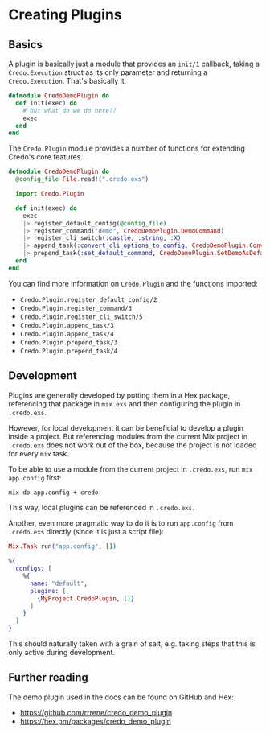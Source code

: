 # Creating Plugins

## Basics

A plugin is basically just a module that provides an `init/1` callback, taking a `Credo.Execution` struct as its only parameter and returning a `Credo.Execution`. That's basically it.

```elixir
defmodule CredoDemoPlugin do
  def init(exec) do
    # but what do we do here??
    exec
  end
end
```

The `Credo.Plugin` module provides a number of functions for extending Credo's core features.

```elixir
defmodule CredoDemoPlugin do
  @config_file File.read!(".credo.exs")

  import Credo.Plugin

  def init(exec) do
    exec
    |> register_default_config(@config_file)
    |> register_command("demo", CredoDemoPlugin.DemoCommand)
    |> register_cli_switch(:castle, :string, :X)
    |> append_task(:convert_cli_options_to_config, CredoDemoPlugin.ConvertCliSwitchesToPluginParams)
    |> prepend_task(:set_default_command, CredoDemoPlugin.SetDemoAsDefaultCommand)
  end
end
```

You can find more information on `Credo.Plugin` and the functions imported:

- `Credo.Plugin.register_default_config/2`
- `Credo.Plugin.register_command/3`
- `Credo.Plugin.register_cli_switch/5`
- `Credo.Plugin.append_task/3`
- `Credo.Plugin.append_task/4`
- `Credo.Plugin.prepend_task/3`
- `Credo.Plugin.prepend_task/4`

## Development

Plugins are generally developed by putting them in a Hex package, referencing that package in `mix.exs` and then configuring the plugin in `.credo.exs`.

However, for local development it can be beneficial to develop a plugin inside a project.
But referencing modules from the current Mix project in `.credo.exs` does not work out of the box, because the project is not loaded for every `mix` task.

To be able to use a module from the current project in `.credo.exs`, run `mix app.config` first:

```bash
mix do app.config + credo
```

This way, local plugins can be referenced in `.credo.exs`.

Another, even more pragmatic way to do it is to run `app.config` from `.credo.exs` directly (since it is just a script file):

```elixir
Mix.Task.run("app.config", [])

%{
  configs: [
    %{
      name: "default",
      plugins: [
        {MyProject.CredoPlugin, []}
      ]
    }
  ]
}
```

This should naturally taken with a grain of salt, e.g. taking steps that this is only active during development.

## Further reading

The demo plugin used in the docs can be found on GitHub and Hex:

- https://github.com/rrrene/credo_demo_plugin
- https://hex.pm/packages/credo_demo_plugin
